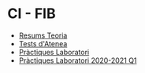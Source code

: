 # CI - FIB

* [Resums Teoria](https://github.com/hialvaro/CI-FIB/blob/master/README.md)
* [Tests d'Atenea](https://github.com/hialvaro/CI-FIB/tree/master/tests-atenea)
* [Pràctiques Laboratori](https://github.com/hialvaro/CI-FIB/tree/master/Practicas)
* [Pràctiques Laboratori 2020-2021 Q1](https://github.com/andyfratello/ci)
